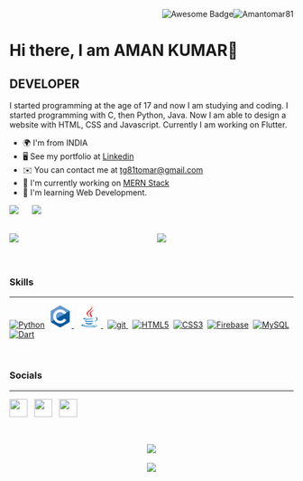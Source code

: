 <p align="center"> 
<img align="right" src="https://komarev.com/ghpvc/?username=Amantomar81&label=Profile%20views&color=0e75b6&style=flat" alt="Amantomar81" />
<img align="right" src="https://cdn.rawgit.com/sindresorhus/awesome/d7305f38d29fed78fa85652e3a63e154dd8e8829/media/badge.svg" alt="Awesome Badge"/>
</p>
<br/>

# Hi there, I am AMAN KUMAR👋
DEVELOPER
---------
I started programming at the age of 17 and now I am studying and coding. I started programming with C, then Python, Java. Now I am able to design a website with HTML, CSS and Javascript. Currently I am working on Flutter.

* 🌍  I'm from INDIA 
* 🖥️  See my portfolio at [Linkedin](https://www.linkedin.com/in/aman-kumar-245653200)
* ✉️  You can contact me at [tg81tomar@gmail.com](mailto:tg81tomar@gmail.com)
* 🚀  I'm currently working on [MERN Stack](http://https://react.dev)
* 🧠  I'm learning Web Development.

<a href="(https://twitter.com/T_o_m_a_r)" target="_blank" rel="noreferrer"><img
src="https://img.shields.io/twitter/follow/T_o_m_a_r?logo=twitter&style=for-the-badge&color=f97316&labelColor=000000"
/></a>&nbsp;&nbsp;&nbsp;&nbsp;&nbsp;
<a href="[https://github.com/Amantomar81](https://github.com/Amantomar81)" target="_blank" rel="noreferrer"><img
src="https://img.shields.io/github/followers/Amantomar81?logo=github&style=for-the-badge&color=f97316&labelColor=000000" /></a>
<br/><br/>
<!-- 
## My Github Stats:

<!-- Generate your own metrics @ https://metrics.lecoq.io/ -->

<!-- <img  align="center" width="700" src="https://metrics.lecoq.io/Amantomar81?template=classic&isocalendar=1&languages=1&stars=1&followup=1&achievements=1&introduction=1&people=1&base.indepth=false&isocalendar.duration=half-year&languages.limit=8&languages.threshold=0%25&languages.other=false&languages.colors=github&languages.sections=most-used&languages.indepth=false&languages.analysis.timeout=15&languages.categories=markup%2C%20programming&languages.recent.categories=markup%2C%20programming&languages.recent.load=300&languages.recent.days=14&stars.limit=4&followup.sections=repositories&followup.indepth=false&people.limit=24&people.identicons=false&people.identicons.hide=false&people.size=28&people.types=followers%2C%20following&people.shuffle=false&achievements.threshold=C&achievements.secrets=true&achievements.display=compact&achievements.limit=0&introduction.title=true&config.timezone=Asia%2FCalcutta)"> -->

<!-- ![Metrics](https://metrics.lecoq.io/Amantomar81?template=classic&isocalendar=1&languages=1&stars=1&followup=1&achievements=1&people=1&base.indepth=false&isocalendar.duration=half-year&languages.limit=8&languages.threshold=0%25&languages.other=false&languages.colors=github&languages.sections=most-used&languages.indepth=false&languages.analysis.timeout=15&languages.categories=markup%2C%20programming&languages.recent.categories=markup%2C%20programming&languages.recent.load=300&languages.recent.days=14&stars.limit=4&followup.sections=repositories&followup.indepth=false&people.limit=24&people.identicons=false&people.identicons.hide=false&people.size=28&people.types=followers%2C%20following&people.shuffle=false&achievements.threshold=C&achievements.secrets=true&achievements.display=compact&achievements.limit=0&config.timezone=Asia%2FCalcutta) -->

<img width="48%" src="https://github-readme-stats.vercel.app/api?username=Amantomar81&theme=radical"><img align="right" width="48%" src="https://github-readme-stats.vercel.app/api/top-langs?username=Amantomar81&show_icons=true&locale=en&layout=compact&theme=radical">
<br/><br/><br/>
### Skills
----------

<p align="left">
<a href="https://www.python.org/" target="_blank" rel="noreferrer"><img src="https://raw.githubusercontent.com/danielcranney/readme-generator/main/public/icons/skills/python-colored.svg" width="36" height="36" alt="Python" /></a>&nbsp;
<a href="https://www.cprogramming.com/"> <img src="https://raw.githubusercontent.com/devicons/devicon/master/icons/c/c-original.svg" alt="C" width="40" height="40"/> </a>&nbsp;
<a href="https://www.java.com"> <img src="https://raw.githubusercontent.com/devicons/devicon/master/icons/java/java-original.svg" alt="java" width="40" height="40"/> </a>&nbsp;
<a href="https://github.com/"> <img src="https://github.com/hussainweb/hussainweb/raw/main/icons/github.png" alt="git" width="40" height="40"/> </a>&nbsp;
<a href="https://developer.mozilla.org/en-US/docs/Glossary/HTML5" target="_blank" rel="noreferrer"><img src="https://raw.githubusercontent.com/danielcranney/readme-generator/main/public/icons/skills/html5-colored.svg" width="36" height="36" alt="HTML5" /></a>&nbsp;
<a href="https://www.w3.org/TR/CSS/#css" target="_blank" rel="noreferrer"><img src="https://raw.githubusercontent.com/danielcranney/readme-generator/main/public/icons/skills/css3-colored.svg" width="36" height="36" alt="CSS3" /></a>&nbsp;
<a href="https://firebase.google.com/" target="_blank" rel="noreferrer"><img src="https://raw.githubusercontent.com/danielcranney/readme-generator/main/public/icons/skills/firebase-colored.svg" width="36" height="36" alt="Firebase" /></a>&nbsp;
<a href="https://www.mysql.com/" target="_blank" rel="noreferrer"><img src="https://raw.githubusercontent.com/danielcranney/readme-generator/main/public/icons/skills/mysql-colored.svg" width="36" height="36" alt="MySQL" /></a>&nbsp;
<a href="https://www.adobe.com/uk/products/dart.html" target="_blank" rel="noreferrer"><img src="https://raw.githubusercontent.com/danielcranney/readme-generator/main/public/icons/skills/dart-colored.svg" width="36" height="36" alt="Dart" /></a>&nbsp;
</p>
<br/>

### Socials
-----------

<p align="left"> <a href="https://www.github.com/Amantomar81" target="_blank" rel="noreferrer"><img src="https://raw.githubusercontent.com/danielcranney/readme-generator/main/public/icons/socials/github.svg" width="32" height="32" /></a>&nbsp;&nbsp;
<a href="https://www.instagram.com/mr.tomar81/" target="_blank" rel="noreferrer"><img src="https://raw.githubusercontent.com/danielcranney/readme-generator/main/public/icons/socials/instagram.svg" width="32" height="32" /></a>&nbsp;&nbsp;
<a href="https://twitter.com/T_o_m_a_r" target="_blank" rel="noreferrer"><img src="https://raw.githubusercontent.com/danielcranney/readme-generator/main/public/icons/socials/twitter.svg" width="32" height="32" /></a>&nbsp;&nbsp;</p>

<br/>
<p align="center" >
<img width="50%" src="https://github-readme-streak-stats.herokuapp.com?user=Amantomar81&theme=radical">
</p> 

<p align="center">
<img width="120%"  src="https://camo.githubusercontent.com/6038c8f1fd8f60de75477470e5a87210e9256202e01dfba9986446304a0f0254/68747470733a2f2f63617073756c652d72656e6465722e76657263656c2e6170702f6170693f747970653d776176696e6726636f6c6f723d6772616469656e74266865696768743d36302673656374696f6e3d666f6f746572">
</p>

<!--
**Amantomar81/Amantomar81** is a ✨ _special_ ✨ repository because its `README.md` (this file) appears on your GitHub profile.

Here are some ideas to get you started:


- 👯 I’m looking to collaborate on ...
- 🤔 I’m looking for help with ...
- 💬 Ask me about ...
- 📫 How to reach me: ...
- 😄 Pronouns: ...
- ⚡ Fun fact: ...
-->

